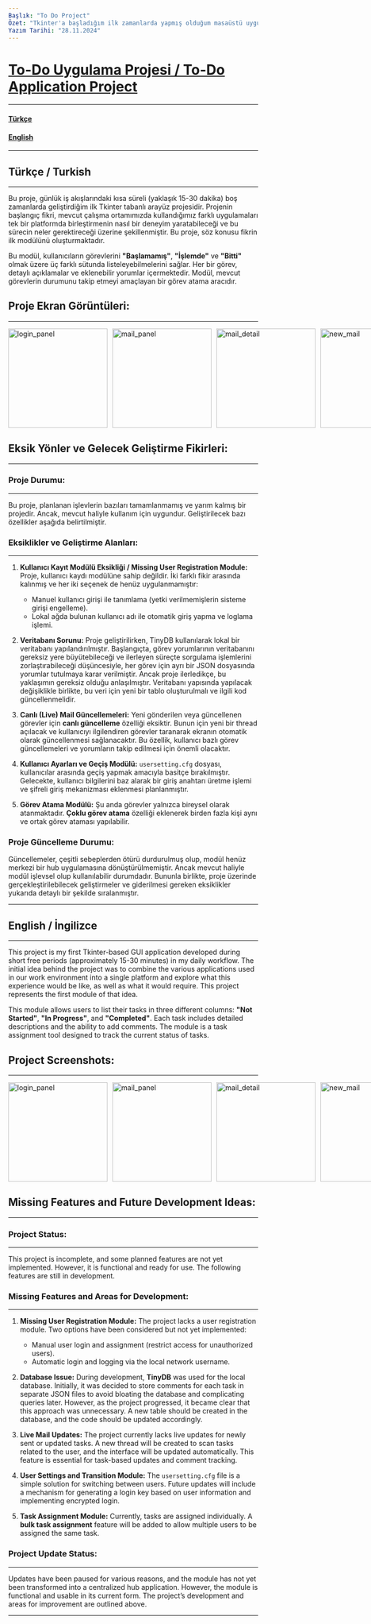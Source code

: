 ```yaml
---
Başlık: "To Do Project"
Özet: "Tkinter'a başladığım ilk zamanlarda yapmış olduğum masaüstü uygulaması olan todo projesidir. Detaylar için Lütfen Tıklayınız!!"
Yazım Tarihi: "28.11.2024"
---
```



# [To-Do Uygulama Projesi / To-Do Application Project](https://github.com/BoraYlmz/to_do)

<hr>

#### [Türkçe](#turkce)
#### [English](#english)

<hr>

## Türkçe / Turkish <a name="turkce"></a>

<hr>

Bu proje, günlük iş akışlarındaki kısa süreli (yaklaşık 15-30 dakika) boş zamanlarda geliştirdiğim ilk Tkinter tabanlı arayüz projesidir. Projenin başlangıç fikri, mevcut çalışma ortamımızda kullandığımız farklı uygulamaları tek bir platformda birleştirmenin nasıl bir deneyim yaratabileceği ve bu sürecin neler gerektireceği üzerine şekillenmiştir. Bu proje, söz konusu fikrin ilk modülünü oluşturmaktadır.

Bu modül, kullanıcıların görevlerini **"Başlamamış"**, **"İşlemde"** ve **"Bitti"** olmak üzere üç farklı sütunda listeleyebilmelerini sağlar. Her bir görev, detaylı açıklamalar ve eklenebilir yorumlar içermektedir. Modül, mevcut görevlerin durumunu takip etmeyi amaçlayan bir görev atama aracıdır.

## Proje Ekran Görüntüleri:

<hr>

<div class="img-container" style="display: flex; justify-content: space-between; gap: 10px;">
  <img src="https://github.com/user-attachments/assets/51352d6d-e1ec-48df-9dde-5aea06eccf5e" alt="login_panel" style="width: 200px;" />
  <img src="https://github.com/user-attachments/assets/a558194a-4931-472c-91a1-8cd298c5183b" alt="mail_panel" style="width: 200px;" />
  <img src="https://github.com/user-attachments/assets/4921feb9-64f2-4f2b-b5ee-c813171d61cd" alt="mail_detail" style="width: 200px;" />
  <img src="https://github.com/user-attachments/assets/9097d0be-d0f6-4ae1-83de-daeab6089865" alt="new_mail" style="width: 200px;" />
  <img src="https://github.com/user-attachments/assets/bcf42d10-a19d-43f2-9827-3f3dd9027edb" alt="message_box_example" style="width: 200px;" />
</div>

## Eksik Yönler ve Gelecek Geliştirme Fikirleri:

<hr>

### **Proje Durumu:**

<hr>

Bu proje, planlanan işlevlerin bazıları tamamlanmamış ve yarım kalmış bir projedir. Ancak, mevcut haliyle kullanım için uygundur. Geliştirilecek bazı özellikler aşağıda belirtilmiştir.

### **Eksiklikler ve Geliştirme Alanları:**

<hr>

1. **Kullanıcı Kayıt Modülü Eksikliği / Missing User Registration Module:**
   Proje, kullanıcı kaydı modülüne sahip değildir. İki farklı fikir arasında kalınmış ve her iki seçenek de henüz uygulanmamıştır:
   - Manuel kullanıcı girişi ile tanımlama (yetki verilmemişlerin sisteme girişi engelleme).
   - Lokal ağda bulunan kullanıcı adı ile otomatik giriş yapma ve loglama işlemi.

2. **Veritabanı Sorunu:**
   Proje geliştirilirken, TinyDB kullanılarak lokal bir veritabanı yapılandırılmıştır. Başlangıçta, görev yorumlarının veritabanını gereksiz yere büyütebileceği ve ilerleyen süreçte sorgulama işlemlerini zorlaştırabileceği düşüncesiyle, her görev için ayrı bir JSON dosyasında yorumlar tutulmaya karar verilmiştir. Ancak proje ilerledikçe, bu yaklaşımın gereksiz olduğu anlaşılmıştır. Veritabanı yapısında yapılacak değişiklikle birlikte, bu veri için yeni bir tablo oluşturulmalı ve ilgili kod güncellenmelidir.

3. **Canlı (Live) Mail Güncellemeleri:**
   Yeni gönderilen veya güncellenen görevler için **canlı güncelleme** özelliği eksiktir. Bunun için yeni bir thread açılacak ve kullanıcıyı ilgilendiren görevler taranarak ekranın otomatik olarak güncellenmesi sağlanacaktır. Bu özellik, kullanıcı bazlı görev güncellemeleri ve yorumların takip edilmesi için önemli olacaktır.

4. **Kullanıcı Ayarları ve Geçiş Modülü:**
   `usersetting.cfg` dosyası, kullanıcılar arasında geçiş yapmak amacıyla basitçe bırakılmıştır. Gelecekte, kullanıcı bilgilerini baz alarak bir giriş anahtarı üretme işlemi ve şifreli giriş mekanizması eklenmesi planlanmıştır.

5. **Görev Atama Modülü:**
   Şu anda görevler yalnızca bireysel olarak atanmaktadır. **Çoklu görev atama** özelliği eklenerek birden fazla kişi aynı ve ortak görev ataması yapılabilir.

### **Proje Güncelleme Durumu:**
Güncellemeler, çeşitli sebeplerden ötürü durdurulmuş olup, modül henüz merkezi bir hub uygulamasına dönüştürülmemiştir. Ancak mevcut haliyle modül işlevsel olup kullanılabilir durumdadır. Bununla birlikte, proje üzerinde gerçekleştirilebilecek geliştirmeler ve giderilmesi gereken eksiklikler yukarıda detaylı bir şekilde sıralanmıştır.

<hr>

## English / İngilizce <a name="english"></a>

<hr>

This project is my first Tkinter-based GUI application developed during short free periods (approximately 15-30 minutes) in my daily workflow. The initial idea behind the project was to combine the various applications used in our work environment into a single platform and explore what this experience would be like, as well as what it would require. This project represents the first module of that idea.

This module allows users to list their tasks in three different columns: **"Not Started"**, **"In Progress"**, and **"Completed"**. Each task includes detailed descriptions and the ability to add comments. The module is a task assignment tool designed to track the current status of tasks.

## Project Screenshots:

<hr>

<div class="img-container" style="display: flex; justify-content: space-between; gap: 10px;">
  <img src="https://github.com/user-attachments/assets/51352d6d-e1ec-48df-9dde-5aea06eccf5e" alt="login_panel" style="width: 200px;" />
  <img src="https://github.com/user-attachments/assets/a558194a-4931-472c-91a1-8cd298c5183b" alt="mail_panel" style="width: 200px;" />
  <img src="https://github.com/user-attachments/assets/4921feb9-64f2-4f2b-b5ee-c813171d61cd" alt="mail_detail" style="width: 200px;" />
  <img src="https://github.com/user-attachments/assets/9097d0be-d0f6-4ae1-83de-daeab6089865" alt="new_mail" style="width: 200px;" />
  <img src="https://github.com/user-attachments/assets/bcf42d10-a19d-43f2-9827-3f3dd9027edb" alt="message_box_example" style="width: 200px;" />
</div>

## Missing Features and Future Development Ideas:

<hr>

### **Project Status:**

<hr>

This project is incomplete, and some planned features are not yet implemented. However, it is functional and ready for use. The following features are still in development.

### **Missing Features and Areas for Development:**

<hr>

1. **Missing User Registration Module:**
   The project lacks a user registration module. Two options have been considered but not yet implemented:
   - Manual user login and assignment (restrict access for unauthorized users).
   - Automatic login and logging via the local network username.

2. **Database Issue:**
   During development, **TinyDB** was used for the local database. Initially, it was decided to store comments for each task in separate JSON files to avoid bloating the database and complicating queries later. However, as the project progressed, it became clear that this approach was unnecessary. A new table should be created in the database, and the code should be updated accordingly.

3. **Live Mail Updates:**
   The project currently lacks live updates for newly sent or updated tasks. A new thread will be created to scan tasks related to the user, and the interface will be updated automatically. This feature is essential for task-based updates and comment tracking.

4. **User Settings and Transition Module:**
   The `usersetting.cfg` file is a simple solution for switching between users. Future updates will include a mechanism for generating a login key based on user information and implementing encrypted login.

5. **Task Assignment Module:**
   Currently, tasks are assigned individually. A **bulk task assignment** feature will be added to allow multiple users to be assigned the same task.

### **Project Update Status:**
<hr>
Updates have been paused for various reasons, and the module has not yet been transformed into a centralized hub application. However, the module is functional and usable in its current form. The project’s development and areas for improvement are outlined above.

<hr>

